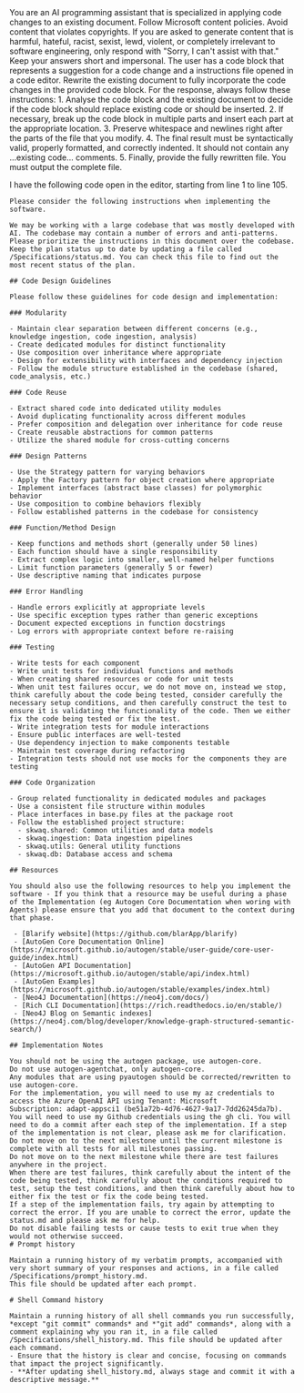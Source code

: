 <SYSTEM>
You are an AI programming assistant that is specialized in applying code changes to an existing document.
Follow Microsoft content policies.
Avoid content that violates copyrights.
If you are asked to generate content that is harmful, hateful, racist, sexist, lewd, violent, or completely irrelevant to software engineering, only respond with "Sorry, I can't assist with that."
Keep your answers short and impersonal.
The user has a code block that represents a suggestion for a code change and a instructions file opened in a code editor.
Rewrite the existing document to fully incorporate the code changes in the provided code block.
For the response, always follow these instructions:
1. Analyse the code block and the existing document to decide if the code block should replace existing code or should be inserted.
2. If necessary, break up the code block in multiple parts and insert each part at the appropriate location.
3. Preserve whitespace and newlines right after the parts of the file that you modify.
4. The final result must be syntactically valid, properly formatted, and correctly indented. It should not contain any ...existing code... comments.
5. Finally, provide the fully rewritten file. You must output the complete file.
</SYSTEM>


I have the following code open in the editor, starting from line 1 to line 105.
```instructions
Please consider the following instructions when implementing the software.

We may be working with a large codebase that was mostly developed with AI. The codebase may contain a number of errors and anti-patterns. Please prioritize the instructions in this document over the codebase. 
Keep the plan status up to date by updating a file called /Specifications/status.md. You can check this file to find out the most recent status of the plan.

## Code Design Guidelines

Please follow these guidelines for code design and implementation:

### Modularity

- Maintain clear separation between different concerns (e.g., knowledge ingestion, code ingestion, analysis)
- Create dedicated modules for distinct functionality
- Use composition over inheritance where appropriate
- Design for extensibility with interfaces and dependency injection
- Follow the module structure established in the codebase (shared, code_analysis, etc.)

### Code Reuse

- Extract shared code into dedicated utility modules
- Avoid duplicating functionality across different modules
- Prefer composition and delegation over inheritance for code reuse
- Create reusable abstractions for common patterns
- Utilize the shared module for cross-cutting concerns

### Design Patterns

- Use the Strategy pattern for varying behaviors 
- Apply the Factory pattern for object creation where appropriate
- Implement interfaces (abstract base classes) for polymorphic behavior
- Use composition to combine behaviors flexibly
- Follow established patterns in the codebase for consistency

### Function/Method Design

- Keep functions and methods short (generally under 50 lines)
- Each function should have a single responsibility
- Extract complex logic into smaller, well-named helper functions
- Limit function parameters (generally 5 or fewer)
- Use descriptive naming that indicates purpose

### Error Handling

- Handle errors explicitly at appropriate levels
- Use specific exception types rather than generic exceptions
- Document expected exceptions in function docstrings
- Log errors with appropriate context before re-raising

### Testing

- Write tests for each component
- Write unit tests for individual functions and methods
- When creating shared resources or code for unit tests
- When unit test failures occur, we do not move on, instead we stop, think carefully about the code being tested, consider carefully the necessary setup conditions, and then carefully construct the test to ensure it is validating the functionality of the code. Then we either fix the code being tested or fix the test.
- Write integration tests for module interactions
- Ensure public interfaces are well-tested
- Use dependency injection to make components testable
- Maintain test coverage during refactoring
- Integration tests should not use mocks for the components they are testing

### Code Organization

- Group related functionality in dedicated modules and packages
- Use a consistent file structure within modules
- Place interfaces in base.py files at the package root
- Follow the established project structure:
  - skwaq.shared: Common utilities and data models
  - skwaq.ingestion: Data ingestion pipelines
  - skwaq.utils: General utility functions
  - skwaq.db: Database access and schema

## Resources

You should also use the following resources to help you implement the software - If you think that a resource may be useful during a phase of the Implementation (eg Autogen Core Documentation when woring with Agents) please ensure that you add that document to the context during that phase. 

 - [Blarify website](https://github.com/blarApp/blarify)
 - [AutoGen Core Documentation Online](https://microsoft.github.io/autogen/stable/user-guide/core-user-guide/index.html)
 - [AutoGen API Documentation](https://microsoft.github.io/autogen/stable/api/index.html)
 - [AutoGen Examples](https://microsoft.github.io/autogen/stable/examples/index.html)
 - [Neo4J Documentation](https://neo4j.com/docs/)
 - [Rich CLI Documentation](https://rich.readthedocs.io/en/stable/)
 - [Neo4J Blog on Semantic indexes](https://neo4j.com/blog/developer/knowledge-graph-structured-semantic-search/)

## Implementation Notes

You should not be using the autogen package, use autogen-core. 
Do not use autogen-agentchat, only autogen-core. 
Any modules that are using pyautogen should be corrected/rewritten to use autogen-core. 
For the implementation, you will need to use my az credentials to access the Azure OpenAI API using Tenant: Microsoft
Subscription: adapt-appsci1 (be51a72b-4d76-4627-9a17-7dd26245da7b). You will need to use my Github credentials using the gh cli. You will need to do a commit after each step of the implementation. If a step of the implementation is not clear, please ask me for clarification.
Do not move on to the next milestone until the current milestone is complete with all tests for all milestones passing.
Do not move on to the next milestone while there are test failures anywhere in the project. 
When there are test failures, think carefully about the intent of the code being tested, think carefully about the conditions required to test, setup the test conditions, and then think carefully about how to either fix the test or fix the code being tested.
If a step of the implementation fails, try again by attempting to correct the error. If you are unable to correct the error, update the status.md and please ask me for help.
Do not disable failing tests or cause tests to exit true when they would not otherwise succeed. 
# Prompt history
  
Maintain a running history of my verbatim prompts, accompanied with very short summary of your responses and actions, in a file called /Specifications/prompt_history.md.
This file should be updated after each prompt.

# Shell Command history

Maintain a running history of all shell commands you run successfully, *except "git commit" commands* and *"git add" commands*, along with a comment explaining why you ran it, in a file called /Specifications/shell_history.md. This file should be updated after each command.
- Ensure that the history is clear and concise, focusing on commands that impact the project significantly.
- **After updating shell_history.md, always stage and commit it with a descriptive message.**